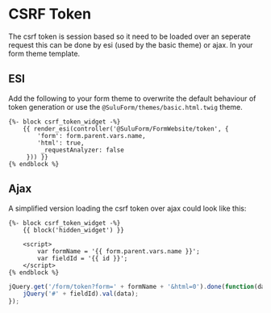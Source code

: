 # CSRF Token

The csrf token is session based so it need to be loaded over 
an seperate request this can be done by esi (used by the basic theme) or ajax.
In your form theme template.

## ESI

Add the following to your form theme to overwrite the default
behaviour of token generation or use the `@SuluForm/themes/basic.html.twig` theme.

```twig
{%- block csrf_token_widget -%}
    {{ render_esi(controller('@SuluForm/FormWebsite/token', {
        'form': form.parent.vars.name,
        'html': true,
         _requestAnalyzer: false
     })) }}
{% endblock %}
```

## Ajax

A simplified version loading the csrf token over ajax could
look like this:

```twig
{%- block csrf_token_widget -%}
    {{ block('hidden_widget') }}

    <script>
        var formName = '{{ form.parent.vars.name }}';
        var fieldId = '{{ id }}';
    </script>
{% endblock %}
```

```js
jQuery.get('/form/token?form=' + formName + '&html=0').done(function(data) {
    jQuery('#' + fieldId).val(data);
});
```
